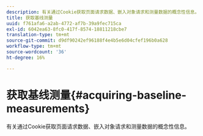 ```yaml
---
description: 有关通过Cookie获取页面请求数据、嵌入对象请求和测量数据的概念性信息。
title: 获取基线测量
uuid: f761afa6-a2ab-4772-af7b-39a9fec715ca
exl-id: 6042ea63-8fc0-417f-8574-18811218cbe7
translation-type: tm+mt
source-git-commit: d9df90242ef96188f4e4b5e6d04cfef196b0a628
workflow-type: tm+mt
source-wordcount: '36'
ht-degree: 16%

---
```


# 获取基线测量{#acquiring-baseline-measurements}

有关通过Cookie获取页面请求数据、嵌入对象请求和测量数据的概念性信息。
